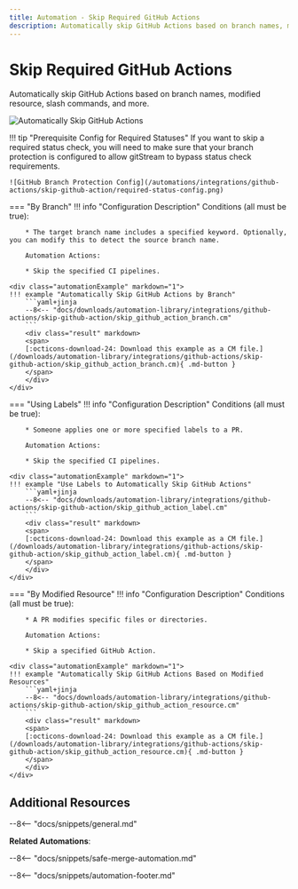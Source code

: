 ```yaml
---
title: Automation - Skip Required GitHub Actions
description: Automatically skip GitHub Actions based on branch names, modified resource, slash commands, and more.
---
```

# Skip Required GitHub Actions


<!-- --8<-- [start:example]-->
Automatically skip GitHub Actions based on branch names, modified resource, slash commands, and more.

![Automatically Skip GitHub Actions](/automations/integrations/github-actions/skip-github-action/skip-github-action.png)

!!! tip "Prerequisite Config for Required Statuses"
    If you want to skip a required status check, you will need to make sure that your branch protection is configured to allow gitStream to bypass status check requirements.

    ![GitHub Branch Protection Config](/automations/integrations/github-actions/skip-github-action/required-status-config.png)

=== "By Branch"
    !!! info "Configuration Description"
        Conditions (all must be true):

        * The target branch name includes a specified keyword. Optionally, you can modify this to detect the source branch name.

        Automation Actions:

        * Skip the specified CI pipelines.

    <div class="automationExample" markdown="1">
    !!! example "Automatically Skip GitHub Actions by Branch"
        ```yaml+jinja
        --8<-- "docs/downloads/automation-library/integrations/github-actions/skip-github-action/skip_github_action_branch.cm"
        ```
        <div class="result" markdown>
        <span>
        [:octicons-download-24: Download this example as a CM file.](/downloads/automation-library/integrations/github-actions/skip-github-action/skip_github_action_branch.cm){ .md-button }
        </span>
        </div>
    </div>
=== "Using Labels"
    !!! info "Configuration Description"
        Conditions (all must be true):

        * Someone applies one or more specified labels to a PR. 

        Automation Actions:

        * Skip the specified CI pipelines.

    <div class="automationExample" markdown="1">
    !!! example "Use Labels to Automatically Skip GitHub Actions"
        ```yaml+jinja
        --8<-- "docs/downloads/automation-library/integrations/github-actions/skip-github-action/skip_github_action_label.cm"
        ```
        <div class="result" markdown>
        <span>
        [:octicons-download-24: Download this example as a CM file.](/downloads/automation-library/integrations/github-actions/skip-github-action/skip_github_action_label.cm){ .md-button }
        </span>
        </div>
    </div>
=== "By Modified Resource"
    !!! info "Configuration Description"
        Conditions (all must be true):

        * A PR modifies specific files or directories. 

        Automation Actions:

        * Skip a specified GitHub Action.

    <div class="automationExample" markdown="1">
    !!! example "Automatically Skip GitHub Actions Based on Modified Resources"
        ```yaml+jinja
        --8<-- "docs/downloads/automation-library/integrations/github-actions/skip-github-action/skip_github_action_resource.cm"
        ```
        <div class="result" markdown>
        <span>
        [:octicons-download-24: Download this example as a CM file.](/downloads/automation-library/integrations/github-actions/skip-github-action/skip_github_action_resource.cm){ .md-button }
        </span>
        </div>
    </div>

<!-- --8<-- [end:example]-->

## Additional Resources

--8<-- "docs/snippets/general.md"

**Related Automations**:

--8<-- "docs/snippets/safe-merge-automation.md"

--8<-- "docs/snippets/automation-footer.md"